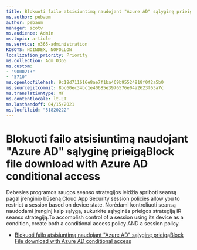 ```yaml
---
title: Blokuoti failo atsisiuntimą naudojant "Azure AD" sąlyginę prieigą
ms.author: pebaum
author: pebaum
manager: scotv
ms.audience: Admin
ms.topic: article
ms.service: o365-administration
ROBOTS: NOINDEX, NOFOLLOW
localization_priority: Priority
ms.collection: Adm_O365
ms.custom:
- "9000213"
- "5710"
ms.openlocfilehash: 9c18d711616e8ae7f1ba469b95524818f0f2a5b0
ms.sourcegitcommit: 8bc60ec34bc1e40685e3976576e04a2623f63a7c
ms.translationtype: MT
ms.contentlocale: lt-LT
ms.lasthandoff: 04/15/2021
ms.locfileid: "51820222"
---
```

# <a name="block-file-download-with-azure-ad-conditional-access"></a><span data-ttu-id="18922-102">Blokuoti failo atsisiuntimą naudojant "Azure AD" sąlyginę prieigą</span><span class="sxs-lookup"><span data-stu-id="18922-102">Block file download with Azure AD conditional access</span></span>

<span data-ttu-id="18922-103">Debesies programos saugos seanso strategijos leidžia apriboti seansą pagal įrenginio būseną.</span><span class="sxs-lookup"><span data-stu-id="18922-103">Cloud App Security session policies allow you to restrict a session based on device state.</span></span> <span data-ttu-id="18922-104">Norėdami kontroliuoti seansą naudodami įrenginį kaip sąlygą, sukurkite sąlyginės prieigos strategiją IR seanso strategiją.</span><span class="sxs-lookup"><span data-stu-id="18922-104">To accomplish control of a session using its device as a condition, create both a conditional access policy AND a session policy.</span></span>

- [<span data-ttu-id="18922-105">Blokuoti failo atsisiuntimą naudojant "Azure AD" sąlyginę prieigą</span><span class="sxs-lookup"><span data-stu-id="18922-105">Block File download with Azure AD conditional access</span></span>](https://docs.microsoft.com/cloud-app-security/use-case-proxy-block-session-aad#create-a-block-download-policy-for-unmanaged-devices)
